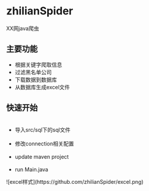 # zhilianSpider
XX网java爬虫
<h2>主要功能</h2>
<ul>
	<li>根据关键字爬取信息</li>
	<li>过滤黑名单公司</li>
	<li>下载数据到数据库</li>
	<li>从数据库生成excel文件</li>
</ul>
<h2>快速开始</h2>
<ul>
  <li>导入src/sql下的sql文件</li>
  <li>修改connection相关配置</li>
  <li>update maven project</li>
  <li>run Main.java</li>
</ul>
![excel样式](https://github.com/zhilianSpider/excel.png)
